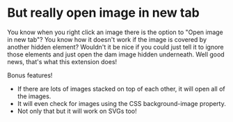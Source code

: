 # But really open image in new tab

You know when you right click an image there is the option to "Open image in new tab"? You know how it doesn't work if the image is covered by another hidden element? Wouldn't it be nice if you could just tell it to ignore those elements and just open the dam image hidden underneath. Well good news, that's what this extension does!

Bonus features!
* If there are lots of images stacked on top of each other, it will open all of the images.
* It will even check for images using the CSS background-image property.
* Not only that but it will work on SVGs too!
